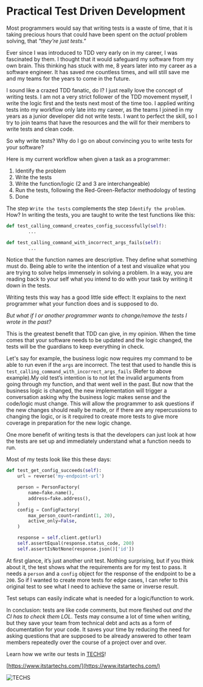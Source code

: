 # Practical Test Driven Development


Most programmers would say that writing tests is a waste of time, that it is taking precious hours that could have been spent on the *actual* problem solving, that *"they're just tests."*

Ever since I was introduced to TDD very early on in my career, I was fascinated by them. I thought that it would safeguard my software from my own brain. This thinking has stuck with me, 8 years later into my career as a software engineer. It has saved me countless times, and will still save me and my teams for the years to come in the future.

I sound like a crazed TDD fanatic, do I? I just really love the concept of writing tests. I am not a very strict follower of the TDD movement myself, I write the logic first and the tests next most of the time too. I applied writing tests into my workflow only late into my career, as the teams I joined in my years as a junior developer did not write tests. I want to perfect the skill, so I try to join teams that have the resources and the will for their members to write tests and clean code.

So why write tests? Why do I go on about convincing you to write tests for your software?

Here is my current workflow when given a task as a programmer:
1. Identify the problem
2. Write the tests
3. Write the function/logic (2 and 3 are interchangeable)
4. Run the tests, following the Red-Green-Refactor methodology of testing
5. Done

The step `Write the tests` complements the step `Identify the problem`. How? In writing the tests, you are taught to write the test functions like this:

```python
def test_calling_command_creates_config_successfully(self):
        ...

def test_calling_command_with_incorrect_args_fails(self):
        ...
```

Notice that the function names are descriptive. They define what something must do. Being able to write the intention of a test and visualize what you are trying to solve helps immensely in solving a problem. In a way, you are reading back to your self what you intend to do with your task by writing it down in the tests.

Writing tests this way has a good little side effect: It explains to the next programmer what your function does and is supposed to do.

*But what if I or another programmer wants to change/remove the tests I wrote in the past?*

This is the greatest benefit that TDD can give, in my opinion. When the time comes that your software needs to be updated and the logic changed, the tests will be the guardians to keep everything in check.

Let's say for example, the business logic now requires my command to be able to run even if the `args` are incorrect. The test that used to handle this is `test_calling_command_with_incorrect_args_fails` (Refer to above example).My old test’s intention is to not let the invalid arguments from going through my function, and that went well in the past. But now that the business logic is changed, the new implementation will trigger a conversation asking why the business logic makes sense and the code/logic must change.
This will allow the programmer to ask questions if the new changes should really be made, or if there are any repercussions to changing the logic, or is it required to create more tests to give more coverage in preparation for the new logic change.

One more benefit of writing tests is that the developers can just look at how the tests are set up and immediately understand what a function needs to run.

Most of my tests look like this these days:

```python
def test_get_config_succeeds(self):
    url = reverse('my-endpoint-url')

    person = PersonFactory(
        name=fake.name(),
        address=fake.address(),
    )
    config = ConfigFactory(
        max_person_count=randint(1, 20),
        active_only=False,
    )

    response = self.client.get(url)
    self.assertEqual(response.status_code, 200)
    self.assertIsNotNone(response.json()['id'])
```

At first glance, it’s just another unit test. Nothing surprising, but if you think about it, the test shows what the requirements are for my test to pass. It needs a `person` and a `config` object for the response of the endpoint to be a `200`. So if I wanted to create more tests for edge cases, I can refer to this original test to see what I need to achieve the same or inverse result.

Test setups can easily indicate what is needed for a logic/function to work.

In conclusion: tests are like code comments, but more fleshed out *and the CI has to check them LOL*.
Tests may consume a lot of time when writing, but they save your team from technical debt and acts as a form of documentation for your code. It saves your time by reducing the need for asking questions that are supposed to be already answered to other team members repeatedly over the course of a project over and over.



Learn how we write our tests in [TECHS](https://www.itstartechs.com/)!

[https://www.itstartechs.com/](https://www.itstartechs.com/)

![TECHS](https://static.wixstatic.com/media/3412fc_ee1aa07fec4e4650ae0b076d242edab9~mv2.png/v1/fill/w_127,h_32,al_c,lg_1,q_85,enc_auto/Techs%20logo.png)
